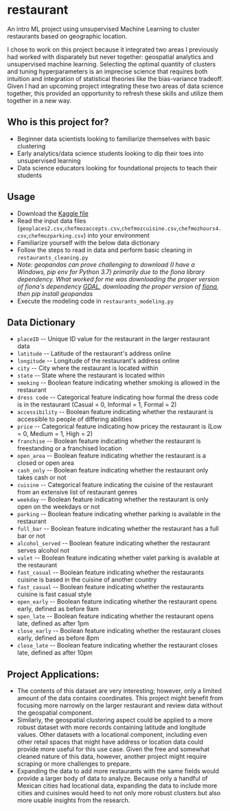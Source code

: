 # restaurant
An intro ML project using unsupervised Machine Learning to cluster restaurants based on geographic location.


I chose to work on this project because it integrated two areas I previously had worked with disparately but never together: geospatial analytics and unsupervised machine learning. Selecting the optimal quantity of clusters and tuning hyperparameters is an imprecise science that requires both intuition and integration of statistical theories like the bias-variance tradeoff. Given I had an upcoming project integrating these two areas of data science together, this provided an opportunity to refresh these skills and utilize them together in a new way.


Who is this project for?
------------------------
- Beginner data scientists looking to familiarize themselves with basic clustering 
- Early analytics/data science students looking to dip their toes into unsupervised learning
- Data science educators looking for foundational projects to teach their students


Usage
------------------------
- Download the [Kaggle file](https://www.kaggle.com/uciml/restaurant-data-with-consumer-ratings)
- Read the input data files (`geoplaces2.csv`,`chefmozaccepts.csv`,`chefmozcuisine.csv`,`chefmozhours4.csv`,`chefmozparking.csv`) into your environment
- Familiarize yourself with the below data dictionary
- Follow the steps to read in data and perform basic cleaning in `restaurants_cleaning.py`
- _Note: geopandas can prove challenging to download (I have a Windows, pip env for Python 3.7) primarily due to the fiona library dependency. What worked for me was downloading the proper version of fiona's dependency [GDAL](https://www.lfd.uci.edu/~gohlke/pythonlibs/#gdal), downloading the proper version of [fiona](https://www.lfd.uci.edu/~gohlke/pythonlibs/#fiona), then pip install geopandas_
- Execute the modeling code in `restaurants_modeling.py`


Data Dictionary
------------------------
- `placeID` -- Unique ID value for the restaurant in the larger restaurant data
- `latitude` -- Latitude of the restaurant's address online 
- `longitude` -- Longitude of the restaurant's address online 
- `city` -- City where the restaurant is located within  
- `state` -- State where the restaurant is located within  
- `smoking` -- Boolean feature indicating whether smoking is allowed in the restaurant   
- `dress code` -- Categorical feature indicating how formal the dress code is in the restaurant (Casual = 0, Informal = 1, Formal = 2)  
- `accessibility` -- Boolean feature indicating whether the restaurant is accessible to people of differing abilities
- `price` -- Categorical feature indicating how pricey the restaurant is (Low = 0, Medium = 1, High = 2)
- `franchise` -- Boolean feature indicating whether the restaurant is freestanding or a franchised location
- `open_area` -- Boolean feature indicating whether the restaurant is a closed or open area
- `cash_only` -- Boolean feature indicating whether the restaurant only takes cash or not
- `cuisine` -- Categorical feature indicating the cuisine of the restaurant from an extensive list of restaurant genres
- `weekday` -- Boolean feature indicating whether the restaurant is only open on the weekdays or not
- `parking` -- Boolean feature indicating whether parking is available in the restaurant
- `full_bar` -- Boolean feature indicating whether the restaurant has a full bar or not 
- `alcohol_served` -- Boolean feature indicating whether the restaurant serves alcohol not 
- `valet` -- Boolean feature indicating whether valet parking is available at the restaurant
- `fast_casual` -- Boolean feature indicating whether the restaurants cuisine is based in the cuisine of another country
- `fast_casual` -- Boolean feature indicating whether the restaurants cuisine is fast casual style
- `open_early` -- Boolean feature indicating whether the restaurant opens early, defined as before 9am  
- `open_late` -- Boolean feature indicating whether the restaurant opens late, defined as after 1pm  
- `close_early` -- Boolean feature indicating whether the restaurant closes early, defined as before 8pm  
- `close_late` -- Boolean feature indicating whether the restaurant closes late, defined as after 10pm  



Project Applications:
------------------------
- The contents of this dataset are very interesting; however, only a limited amount of the data contains coordinates. This project might benefit from focusing more narrowly on the larger restaurant and review data without the geospatial component.
- Similarly, the geospatial clustering aspect could be applied to a more robust dataset with more records containing latitude and longitude values. Other datasets with a locational component, including even other retail spaces that might have address or location data could provide more useful for this use case. Given the free and somewhat cleaned nature of this data, however, another project might require scraping or more challenges to prepare.
- Expanding the data to add more restaurants with the same fields would provide a larger body of data to analyze. Because only a handful of Mexican cities had locational data, expanding the data to include more cities and cuisines would heed to not only more robust clusters but also more usable insights from the research.
